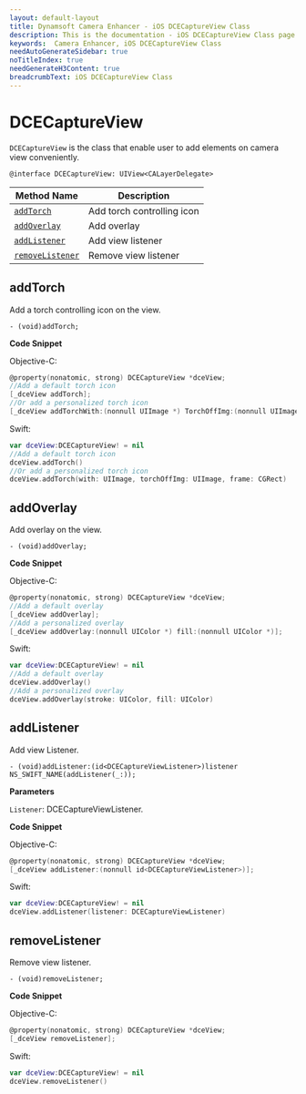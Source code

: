 ```yaml
---
layout: default-layout
title: Dynamsoft Camera Enhancer - iOS DCECaptureView Class
description: This is the documentation - iOS DCECaptureView Class page of Dynamsoft Camera Enhancer.
keywords:  Camera Enhancer, iOS DCECaptureView Class
needAutoGenerateSidebar: true
noTitleIndex: true
needGenerateH3Content: true
breadcrumbText: iOS DCECaptureView Class
---
```


# DCECaptureView

`DCECaptureView` is the class that enable user to add elements on camera view conveniently.

```objc
@interface DCECaptureView: UIView<CALayerDelegate>
```

| Method Name | Description |
|------|------|
| [`addTorch`](#addtorch) | Add torch controlling icon |
| [`addOverlay`](#addoverlay) | Add overlay |
| [`addListener`](#addlistener) | Add view listener |
| [`removeListener`](#removelistener) | Remove view listener |

## addTorch

Add a torch controlling icon on the view.

```objc
- (void)addTorch;
```

**Code Snippet**

Objective-C:

```objectivec
@property(nonatomic, strong) DCECaptureView *dceView;
//Add a default torch icon
[_dceView addTorch];
//Or add a personalized torch icon
[_dceView addTorchWith:(nonnull UIImage *) TorchOffImg:(nonnull UIImage *) frame:(CGRect)];
```

Swift:

```swift
var dceView:DCECaptureView! = nil
//Add a default torch icon
dceView.addTorch()
//Or add a personalized torch icon
dceView.addTorch(with: UIImage, torchOffImg: UIImage, frame: CGRect)
```

## addOverlay

Add overlay on the view.

```objc
- (void)addOverlay;
```

**Code Snippet**

Objective-C:

```objectivec
@property(nonatomic, strong) DCECaptureView *dceView;
//Add a default overlay
[_dceView addOverlay];
//Add a personalized overlay
[_dceView addOverlay:(nonnull UIColor *) fill:(nonnull UIColor *)];
```

Swift:

```swift
var dceView:DCECaptureView! = nil
//Add a default overlay
dceView.addOverlay()
//Add a personalized overlay
dceView.addOverlay(stroke: UIColor, fill: UIColor)
```

## addListener

Add view Listener.

```objc
- (void)addListener:(id<DCECaptureViewListener>)listener NS_SWIFT_NAME(addListener(_:));
```

**Parameters**

`Listener`: DCECaptureViewListener.

**Code Snippet**

Objective-C:

```objectivec
@property(nonatomic, strong) DCECaptureView *dceView;
[_dceView addListener:(nonnull id<DCECaptureViewListener>)];
```

Swift:

```swift
var dceView:DCECaptureView! = nil
dceView.addListener(listener: DCECaptureViewListener)
```

## removeListener

Remove view listener.

```objc
- (void)removeListener;
```

**Code Snippet**

Objective-C:

```objectivec
@property(nonatomic, strong) DCECaptureView *dceView;
[_dceView removeListener];
```

Swift:

```swift
var dceView:DCECaptureView! = nil
dceView.removeListener()
```
